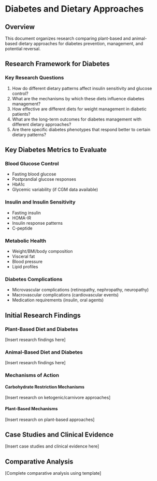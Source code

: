 # Diabetes and Dietary Approaches

## Overview
This document organizes research comparing plant-based and animal-based dietary approaches for diabetes prevention, management, and potential reversal.

## Research Framework for Diabetes

### Key Research Questions
1. How do different dietary patterns affect insulin sensitivity and glucose control?
2. What are the mechanisms by which these diets influence diabetes management?
3. How effective are different diets for weight management in diabetic patients?
4. What are the long-term outcomes for diabetes management with different dietary approaches?
5. Are there specific diabetes phenotypes that respond better to certain dietary patterns?

## Key Diabetes Metrics to Evaluate

### Blood Glucose Control
- Fasting blood glucose
- Postprandial glucose responses
- HbA1c
- Glycemic variability (if CGM data available)

### Insulin and Insulin Sensitivity
- Fasting insulin
- HOMA-IR
- Insulin response patterns
- C-peptide

### Metabolic Health
- Weight/BMI/body composition
- Visceral fat
- Blood pressure
- Lipid profiles

### Diabetes Complications
- Microvascular complications (retinopathy, nephropathy, neuropathy)
- Macrovascular complications (cardiovascular events)
- Medication requirements (insulin, oral agents)

## Initial Research Findings

### Plant-Based Diet and Diabetes

[Insert research findings here]

### Animal-Based Diet and Diabetes

[Insert research findings here]

### Mechanisms of Action

#### Carbohydrate Restriction Mechanisms
[Insert research on ketogenic/carnivore approaches]

#### Plant-Based Mechanisms
[Insert research on plant-based approaches]

## Case Studies and Clinical Evidence

[Insert case studies and clinical evidence here]

## Comparative Analysis

[Complete comparative analysis using template] 